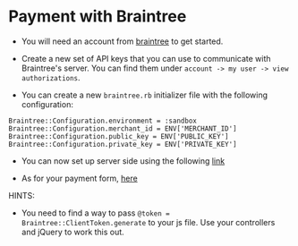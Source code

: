 # Payment with Braintree

- You will need an account from [braintree](https://www.braintreepayments.com/sandbox) to get started.

- Create a new set of API keys that you can use to communicate with Braintree's server. You can find them under `account -> my user -> view authorizations`.

- You can create a new `braintree.rb` initializer file with the following configuration:

```
Braintree::Configuration.environment = :sandbox
Braintree::Configuration.merchant_id = ENV['MERCHANT_ID']
Braintree::Configuration.public_key = ENV['PUBLIC_KEY']
Braintree::Configuration.private_key = ENV['PRIVATE_KEY']
```

- You can now set up server side using the following [link](https://developers.braintreepayments.com/start/hello-server/ruby)

- As for your payment form, [here](https://developers.braintreepayments.com/guides/drop-in/javascript/v2)

HINTS:

- You need to find a way to pass `@token = Braintree::ClientToken.generate` to your js file. Use your controllers and jQuery to work this out.
